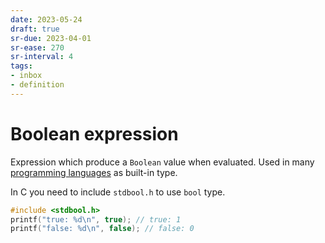```yaml
---
date: 2023-05-24
draft: true
sr-due: 2023-04-01
sr-ease: 270
sr-interval: 4
tags:
- inbox
- definition
---
```


# Boolean expression

Expression which produce a `Boolean` value when evaluated. Used in many
[programming languages](./programming%20language.md) as built-in type.

In C you need to include `stdbool.h` to use `bool` type.

```c
#include <stdbool.h>
printf("true: %d\n", true); // true: 1
printf("false: %d\n", false); // false: 0
```
